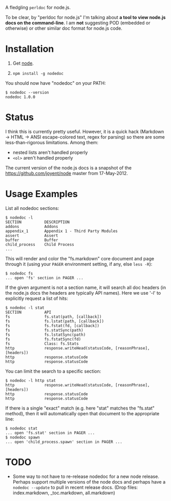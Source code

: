 A fledgling `perldoc` for node.js.

To be clear, by "perldoc for node.js" I'm talking about **a tool to view
node.js docs on the command-line**. I am **not** suggesting POD (embedded or
otherwise) or other similar doc format for node.js code.


# Installation

1. Get [node](http://nodejs.org).

2. `npm install -g nodedoc`

You should now have "nodedoc" on your PATH:

    $ nodedoc --version
    nodedoc 1.0.0


# Status

I think this is currently pretty useful. However, it is a quick hack
(Markdown -> HTML -> ANSI escape-colored text, regex for parsing) so
there are some less-than-rigorous limitations. Among them:

- nested lists aren't handled properly
- `<ol>` aren't handled properly

The current version of the node.js docs is a snapshot of the
<https://github.com/joyent/node> master from 17-May-2012.


# Usage Examples

List all nodedoc sections:

    $ nodedoc -l
    SECTION          DESCRIPTION
    addons           Addons
    appendix_1       Appendix 1 - Third Party Modules
    assert           Assert
    buffer           Buffer
    child_process    Child Process
    ...

This will render and color the "fs.markdown" core document and page through
it (using your `PAGER` environment setting, if any, else `less -R`):

    $ nodedoc fs
    ... open 'fs' section in PAGER ...

If the given argument is not a section name, it will search all doc headers
(in the node.js docs the headers are typically API names). Here we use '-l'
to explicitly request a list of hits:

    $ nodedoc -l stat
    SECTION          API
    fs               fs.stat(path, [callback])
    fs               fs.lstat(path, [callback])
    fs               fs.fstat(fd, [callback])
    fs               fs.statSync(path)
    fs               fs.lstatSync(path)
    fs               fs.fstatSync(fd)
    fs               Class: fs.Stats
    http             response.writeHead(statusCode, [reasonPhrase], [headers])
    http             response.statusCode
    http             response.statusCode

You can limit the search to a specific section:

    $ nodedoc -l http stat
    http             response.writeHead(statusCode, [reasonPhrase], [headers])
    http             response.statusCode
    http             response.statusCode

If there is a single "exact" match (e.g. here "stat" matches the "fs.stat"
method), then it will automatically open that document to the appropriate
line:

    $ nodedoc stat
    ... open 'fs.stat' section in PAGER ...
    $ nodedoc spawn
    ... open 'child_process.spawn' section in PAGER ...



# TODO

- Some way to not have to re-release nodedoc for a new node release. Perhaps
  support multiple versions of the node docs and perhaps have a `nodedoc
  --update` to pull in recent release docs.
  (Drop files: index.markdown, _toc.markdown,  all.markdown)
